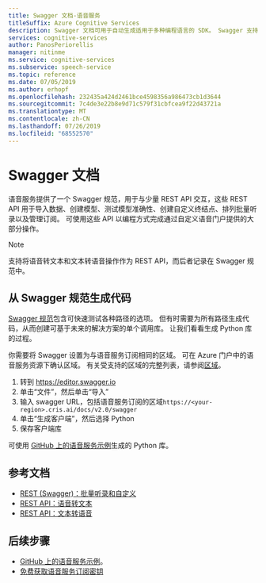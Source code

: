 ```yaml
---
title: Swagger 文档-语音服务
titleSuffix: Azure Cognitive Services
description: Swagger 文档可用于自动生成适用于多种编程语言的 SDK。 Swagger 支持服务中的所有操作
services: cognitive-services
author: PanosPeriorellis
manager: nitinme
ms.service: cognitive-services
ms.subservice: speech-service
ms.topic: reference
ms.date: 07/05/2019
ms.author: erhopf
ms.openlocfilehash: 232435a424d2461bce4598356a986473cb1d3644
ms.sourcegitcommit: 7c4de3e22b8e9d71c579f31cbfcea9f22d43721a
ms.translationtype: MT
ms.contentlocale: zh-CN
ms.lasthandoff: 07/26/2019
ms.locfileid: "68552570"
---
```

# <a name="swagger-documentation"></a>Swagger 文档

语音服务提供了一个 Swagger 规范，用于与少量 REST API 交互，这些 REST API 用于导入数据、创建模型、测试模型准确性、创建自定义终结点、排列批量听录以及管理订阅。 可使用这些 API 以编程方式完成通过自定义语音门户提供的大部分操作。

> [!NOTE]
> 支持将语音转文本和文本转语音操作作为 REST API，而后者记录在 Swagger 规范中。

## <a name="generating-code-from-the-swagger-specification"></a>从 Swagger 规范生成代码

[Swagger 规范](https://cris.ai/swagger/ui/index)包含可快速测试各种路径的选项。 但有时需要为所有路径生成代码，从而创建可基于未来的解决方案的单个调用库。 让我们看看生成 Python 库的过程。

你需要将 Swagger 设置为与语音服务订阅相同的区域。 可在 Azure 门户中的语音服务资源下确认区域。 有关受支持的区域的完整列表，请参阅[区域](regions.md)。

1. 转到 https://editor.swagger.io
2. 单击“文件”，然后单击“导入”
3. 输入 swagger URL，包括语音服务订阅的区域`https://<your-region>.cris.ai/docs/v2.0/swagger`
4. 单击“生成客户端”，然后选择 Python
5. 保存客户端库

可使用 [GitHub 上的语音服务示例](https://aka.ms/csspeech/samples)生成的 Python 库。

## <a name="reference-docs"></a>参考文档

* [REST (Swagger)：批量听录和自定义](https://westus.cris.ai/swagger/ui/index)
* [REST API：语音转文本](rest-speech-to-text.md)
* [REST API：文本转语音](rest-text-to-speech.md)

## <a name="next-steps"></a>后续步骤

* [GitHub 上的语音服务示例](https://aka.ms/csspeech/samples)。
* [免费获取语音服务订阅密钥](get-started.md)
